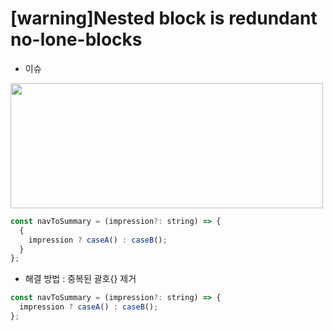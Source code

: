 # [warning]Nested block is redundant no-lone-blocks

- 이슈

<image src="https://user-images.githubusercontent.com/69666944/214807927-bb3e8c4b-e277-4951-bb02-c900d67830b6.png" width="500" height="200"/>

```javascript
const navToSummary = (impression?: string) => {
  {
    impression ? caseA() : caseB();
  }
};
```

- 해결 방법
  : 중복된 괄호{} 제거

```javascript
const navToSummary = (impression?: string) => {
  impression ? caseA() : caseB();
};
```
